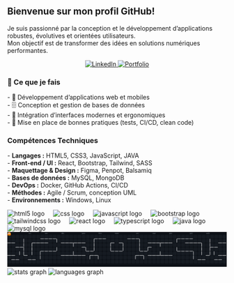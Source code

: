 <h2 align="left">Bienvenue sur mon profil GitHub!</h2>

<p align="left">Je suis passionné par la conception et le développement d’applications robustes, évolutives et orientées utilisateurs. <br>Mon objectif est de transformer des idées en solutions numériques performantes.</p>

<div align="center">
  <a href="https://www.linkedin.com/in/matthieu-claessens/" target="_blank" rel="noopener noreferrer">
    <img height="50" src="https://i.ibb.co/9kM5SbS3/linkedin.png" alt="LinkedIn">
  </a>
  <a href="https://matthieuclaessens.vercel.app/" target="_blank" rel="noopener noreferrer">
    <img height="50" src="https://i.ibb.co/CKTy8D4R/portfolio.png" alt="Portfolio">
  </a>
</div>

<h3 align="left">🚀 Ce que je fais</h3>

<p align="left">
  - 📱 Développement d’applications web et mobiles <br>
  - 🗄️ Conception et gestion de bases de données <br>
  - 🎨 Intégration d’interfaces modernes et ergonomiques <br>
  - 🔄 Mise en place de bonnes pratiques (tests, CI/CD, clean code)
</p>

<h3 align="left">Compétences Techniques</h3>

<p align="left">
  - <strong>Langages :</strong> HTML5, CSS3, JavaScript, JAVA <br>
  - <strong>Front-end / UI :</strong> React, Bootstrap, Tailwind, SASS <br>
  - <strong>Maquettage & Design :</strong> Figma, Penpot, Balsamiq <br>
  - <strong>Bases de données :</strong> MySQL, MongoDB <br>
  - <strong>DevOps :</strong> Docker, GitHub Actions, CI/CD <br>
  - <strong>Méthodes :</strong> Agile / Scrum, conception UML</br>
  - <strong>Environnements :</strong> Windows, Linux
</p>


<div align="left">
  <img src="https://cdn.jsdelivr.net/gh/devicons/devicon/icons/html5/html5-original.svg" height="40" alt="html5 logo"  />
  <img width="12" />
  <img src="https://cdn.jsdelivr.net/gh/devicons/devicon/icons/css3/css3-original.svg" height="40" alt="css logo"  />
  <img width="12" />
  <img src="https://cdn.jsdelivr.net/gh/devicons/devicon/icons/javascript/javascript-original.svg" height="40" alt="javascript logo"  />
  <img width="12" />
  <img src="https://cdn.jsdelivr.net/gh/devicons/devicon/icons/bootstrap/bootstrap-original.svg" height="40" alt="bootstrap logo"  />
  <img width="12" />
  <img src="https://cdn.jsdelivr.net/gh/devicons/devicon@latest/icons/tailwindcss/tailwindcss-original.svg" height="40" alt="tailwindcss logo"  />
  <img width="12" />
  <img src="https://cdn.jsdelivr.net/gh/devicons/devicon/icons/react/react-original.svg" height="40" alt="react logo"  />
  <img width="12" />
  <img src="https://cdn.jsdelivr.net/gh/devicons/devicon/icons/typescript/typescript-original.svg" height="40" alt="typescript logo"  />
  <img width="12" />
  <img src="https://cdn.jsdelivr.net/gh/devicons/devicon/icons/java/java-original.svg" height="40" alt="java logo"  />
  <img width="12" />
  <img src="https://cdn.jsdelivr.net/gh/devicons/devicon/icons/mysql/mysql-original.svg" height="40" alt="mysql logo"  />
</div>

<picture>
  <source media="(prefers-color-scheme: dark)" srcset="https://raw.githubusercontent.com/MatthieuClaessens/MatthieuClaessens/fa743d00fc37279fc838d274075f00e6cd3a4c3a/pacman-contributions.svg">
  <source media="(prefers-color-scheme: light)" srcset="https://raw.githubusercontent.com/MatthieuClaessens/MatthieuClaessens/fa743d00fc37279fc838d274075f00e6cd3a4c3a/pacman-contributions.svg">
  <img alt="pacman contribution graph" src="https://raw.githubusercontent.com/MatthieuClaessens/MatthieuClaessens/fa743d00fc37279fc838d274075f00e6cd3a4c3a/pacman-contributions.svg">
</picture>

<div align="left">
  <img src="https://github-readme-stats.vercel.app/api?username=MatthieuClaessens&hide_title=false&hide_rank=false&show_icons=true&include_all_commits=true&count_private=true&disable_animations=false&theme=dracula&locale=en&hide_border=false&order=1" height="150" alt="stats graph"  />
  <img src="https://github-readme-stats.vercel.app/api/top-langs?username=MatthieuClaessens&locale=fr&hide_title=false&layout=compact&card_width=320&langs_count=5&theme=dracula&hide_border=false&order=2" height="150" alt="languages graph"  />
</div>
